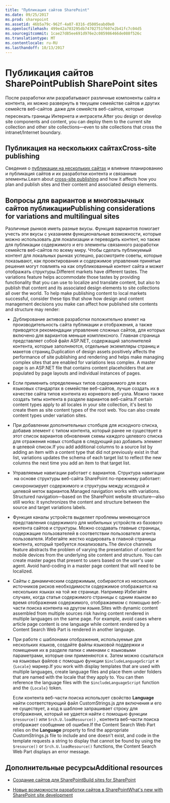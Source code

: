 ```yaml
---
title: "Публикация сайтов SharePoint"
ms.date: 09/25/2017
ms.prod: sharepoint
ms.assetid: 46b5a79c-962f-4a07-8316-d5005eabd0e0
ms.openlocfilehash: 499e42a703295db74702751f607e2b41fc7c04d5
ms.sourcegitcommit: 1cae27d85ee691d976e2c085986466de088f526c
ms.translationtype: MT
ms.contentlocale: ru-RU
ms.lasthandoff: 10/13/2017
---
```

# <a name="publish-sharepoint-sites"></a><span data-ttu-id="7d287-102">Публикация сайтов SharePoint</span><span class="sxs-lookup"><span data-stu-id="7d287-102">Publish SharePoint sites</span></span>

<span data-ttu-id="7d287-103">После разработки или разрабатывают различные компоненты сайта и контента, их можно развернуть в текущем семействе сайтов и других семейств веб-сайтов  даже для семейств веб-сайтов, которые пересекать границы Интернета и интрасети.</span><span class="sxs-lookup"><span data-stu-id="7d287-103">After you design or develop site components and content, you can deploy them to the current site collection and other site collections—even to site collections that cross the intranet/Internet boundary.</span></span>
  
    
    


## <a name="cross-site-publishing"></a><span data-ttu-id="7d287-104">Публикация на нескольких сайтах</span><span class="sxs-lookup"><span data-stu-id="7d287-104">Cross-site publishing</span></span>

<span data-ttu-id="7d287-105">Сведения о  [публикации на нескольких сайтах](cross-site-publishing-in-sharepoint.md) и влияние планированию и публикация сайтов и их разработки контента и связанные элементы.</span><span class="sxs-lookup"><span data-stu-id="7d287-105">Learn about  [cross-site publishing](cross-site-publishing-in-sharepoint.md) and how it affects how you plan and publish sites and their content and associated design elements.</span></span>
  
    
    

## <a name="publishing-considerations-for-variations-and-multilingual-sites"></a><span data-ttu-id="7d287-106">Вопросы для вариантов и многоязычных сайтов публикации</span><span class="sxs-lookup"><span data-stu-id="7d287-106">Publishing considerations for variations and multilingual sites</span></span>

<span data-ttu-id="7d287-p101">Различные рынков иметь разные вкусы. Функция вариантов помогает учесть эти вкусы с указанием функциональные возможности, которые можно использовать для локализации и переводить контент, но также для публикации содержимого и его элементы связанного разработки семейств веб-сайтов по всему миру. Чтобы сделать публикуемый контент для локальных рынках успешно, рассмотрите советы, которые показывают, как проектирования и содержимое управления принятые решения могут повлиять на как опубликованный контент сайта и может отображать структуры.</span><span class="sxs-lookup"><span data-stu-id="7d287-p101">Different markets have different tastes. The variations feature helps accommodate those tastes by providing functionality that you can use to localize and translate content, but also to publish that content and its associated design elements to site collections all over the world. To help make publishing content to local markets successful, consider these tips that show how design and content management decisions you make can affect how published site contents and structure may render:</span></span>
  
    
    

- <span data-ttu-id="7d287-p102">Дублирование активов разработки положительно влияет на производительность сайта публикации и отображения, а также приводятся рекомендации управление сложных сайтов, для которых включено для вариантов меньше комплексного. Главная страница представляет собой файл ASP.NET, содержащий заполнителей контента, которые заполняются, отдельные экземпляры страниц и макетов страниц.</span><span class="sxs-lookup"><span data-stu-id="7d287-p102">Duplication of design assets positively affects the performance of site publishing and rendering and helps make managing complex sites that are enabled for variations less complex. A master page is an ASP.NET file that contains content placeholders that are populated by page layouts and individual instances of pages.</span></span> 
    
  
- <span data-ttu-id="7d287-p103">Если применить определенных типов содержимого для всех языковых стандартах в семействе веб-сайтов, лучше создать их в качестве сайта типов контента из корневого веб-узла. Можно также создать типы контента в разделе вариантов веб-сайта.</span><span class="sxs-lookup"><span data-stu-id="7d287-p103">If certain content types apply to all locales in your site collection, it's best to create them as site content types of the root web. You can also create content types under variation sites.</span></span> 
    
  
- <span data-ttu-id="7d287-114">При добавлении дополнительных столбцов для исходного списка, добавив элемент с типом контента, который ранее не существует в этот список вариантов обновления схемы каждого целевого списка для отражения новых столбцов в следующий раз добавить элемент в целевой список.</span><span class="sxs-lookup"><span data-stu-id="7d287-114">If you add additional columns to a source list by adding an item with a content type that did not previously exist in that list, variations updates the schema of each target list to reflect the new columns the next time you add an item to that target list.</span></span> 
    
  
- <span data-ttu-id="7d287-p104">Управляемые навигации работает с вариантов. Структура навигации  на основе структуры веб-сайта SharePoint  по-прежнему работает: синхронизирует содержимого и структуры между исходной и целевой меток вариантов.</span><span class="sxs-lookup"><span data-stu-id="7d287-p104">Managed navigation works with variations. Structured navigation—based on the SharePoint website structure—also still works: it synchronizes the content and structure between the source and target variations labels.</span></span> 
    
  
- <span data-ttu-id="7d287-p105">Функция каналы устройств выделяет проблемы меняющегося представления содержимого для мобильных устройств из базового контента сайтов и структуры. Можно создавать главные страницы, содержащие пользователей в соответствии пользователя агента пользователя. Избегайте жестко кодировать в главной страницы контента, который требуется локализовать.</span><span class="sxs-lookup"><span data-stu-id="7d287-p105">The device channels feature abstracts the problem of varying the presentation of content for mobile devices from the underlying site content and structure. You can create master pages that present to users based on the user's user agent. Avoid hard-coding in a master page content that will need to be localized.</span></span>
    
  
- <span data-ttu-id="7d287-p106">Сайты с динамическим содержимым, собираются из нескольких источников рисков необходимости содержимое отображается на нескольких языках на той же странице. Например Избегайте случаях, когда статья содержимого страницы с одним языком во время отображения содержимого, отображаемом с помощью веб-части поиска контента на другом языке.</span><span class="sxs-lookup"><span data-stu-id="7d287-p106">Sites with dynamic content assembled from multiple sources risk having content rendered in multiple languages on the same page. For example, avoid cases where article page content is one language while content rendered by a Content Search Web Part is rendered in another language.</span></span> 
    
  
- <span data-ttu-id="7d287-p107">При работе с шаблонами отображения, используемые для нескольких языков, создайте файлы языковой поддержки и помещения их в разделе папки с именами с языковыми параметрами, которые они применяются к. Затем можно ссылаться на языковых файлов с помощью функции  `$includeLanguageScript` и `{Locale}` маркер.</span><span class="sxs-lookup"><span data-stu-id="7d287-p107">If you work with display templates that are used with multiple languages, create language files and place them under folders that are named with the locale that they apply to. You can then reference the language files with the  `$includeLanguageScript` function and the `{Locale}` token.</span></span>
    
    <span data-ttu-id="7d287-124">Если контента веб-части поиска использует свойство **Language** найти соответствующий файл CustomStrings.js для включения и его не существует, а код в шаблоне запрашивает строку для отображения, который не удается найти с помощью функции `$resource()` или `Srch.U.loadResource()` , контента веб-части поиска отображает сообщение об ошибке.</span><span class="sxs-lookup"><span data-stu-id="7d287-124">If the Content Search Web Part relies on the **Language** property to find the appropriate CustomStrings.js file to include and one doesn't exist, and code in the template requests a string to display that cannot be found by using the `$resource()` or `Srch.U.loadResource()` functions, the Content Search Web Part displays an error message.</span></span>
    
  

## <a name="additional-resources"></a><span data-ttu-id="7d287-125">Дополнительные ресурсы</span><span class="sxs-lookup"><span data-stu-id="7d287-125">Additional resources</span></span>
<span data-ttu-id="7d287-126"><a name="bk_addresources"> </a></span><span class="sxs-lookup"><span data-stu-id="7d287-126"></span></span>


-  [<span data-ttu-id="7d287-127">Создание сайтов для SharePoint</span><span class="sxs-lookup"><span data-stu-id="7d287-127">Build sites for SharePoint</span></span>](build-sites-for-sharepoint.md)
    
  
-  [<span data-ttu-id="7d287-128">Новые возможности разработки сайтов в SharePoint</span><span class="sxs-lookup"><span data-stu-id="7d287-128">What's new with SharePoint site development</span></span>](what-s-new-with-sharepoint-site-development.md)
    
  

